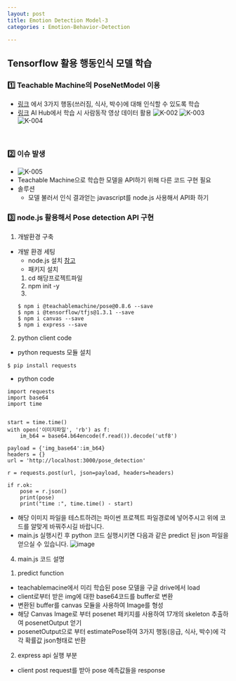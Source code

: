 ```yaml
---
layout: post
title: Emotion Detection Model-3
categories : Emotion-Behavior-Detection

---
```


<H2> Tensorflow 활용 행동인식 모델 학습   </H2>


<h3>1️⃣ Teachable Machine의 PoseNetModel 이용</h3>

- [링크](https://tfhub.dev/tensorflow/tfjs-model/posenet/resnet50/quantized/2/1/default/1) 에서 3가지 행동(쓰러짐, 식사, 박수)에 대해 인식할 수 있도록 학습      
- [링크](https://aihub.or.kr/aidata/138) AI Hub에서 학습 시 사람동작 영상 데이터 활용 
![K-002](https://user-images.githubusercontent.com/54658745/144569606-39ba9929-eaa7-471d-8c17-a7b60d426f50.png)
![K-003](https://user-images.githubusercontent.com/54658745/144569614-0a9794d7-0c5c-42f9-8e40-b4a72adda165.png)
![K-004](https://user-images.githubusercontent.com/54658745/144569621-f10d3a31-8d94-45d4-89c9-59880f857b29.png)


<br>
<h3>2️⃣ 이슈 발생</h3>

- ![K-005](https://user-images.githubusercontent.com/54658745/144570228-30c4e5e4-74dd-4bb6-ac10-67b6552e7bfe.png)
- Teachable Machine으로 학습한 모델을 API하기 위해 다른 코드 구현 필요
- 솔루션
  - 모델 불러서 인식 결과얻는 javascript를 node.js 사용해서 API화 하기 

<h3>3️⃣ node.js 활용해서 Pose detection API 구현</h3>

1. 개발환경 구축
- 개발 환경 세팅
  - node.js 설치 [참고](https://heropy.blog/2018/02/17/node-js-install/)  
  - 패키지 설치
  1) cd 해당프로젝트파일
  2) npm init -y
  3)
    ```
    $ npm i @teachablemachine/pose@0.8.6 --save
    $ npm i @tensorflow/tfjs@1.3.1 --save
    $ npm i canvas --save
    $ npm i express --save
    ```

2. python client code
- python requests 모듈 설치
```
$ pip install requests
```
- python code  

```
import requests
import base64
import time


start = time.time()
with open('이미지파일', 'rb') as f:
    im_b64 = base64.b64encode(f.read()).decode('utf8')

payload = {'img_base64':im_b64}
headers = {}
url = 'http://localhost:3000/pose_detection'

r = requests.post(url, json=payload, headers=headers)

if r.ok:
    pose = r.json()
    print(pose)
    print("time :", time.time() - start)
```

- 해당 이미지 파일을 테스트하려는 파이썬 프로젝트 파일경로에 넣어주시고 위에 코드를 알맞게 바꿔주시길 바랍니다.
- main.js 실행시킨 후 python 코드 실행시키면 다음과 같은 predict 된 json 파일을 얻으실 수 있습니다.
![image](https://user-images.githubusercontent.com/54658745/144573021-a15e680b-8bdd-4ae6-a412-ea3025ef8ab4.png)



4. main.js 코드 설명  
1) predict function
- teachablemacine에서 미리 학습된 pose 모델을 구글 drive에서 load
- client로부터 받은 img에 대한 base64코드를 buffer로 변환 
- 변환된 buffer를 canvas 모듈을 사용하여 Image를 형성
- 해당 Canvas Image로 부터 posenet 패키지를 사용하여 17개의 skeleton 추출하여 posenetOutput 얻기
- posenetOutput으로 부터 estimatePose하여 3가지 행동(응급, 식사, 박수)에 각각 확률값 json형태로 반환
2) express api 실행 부분  
- client post request를 받아 pose 예측값들을 response


  

